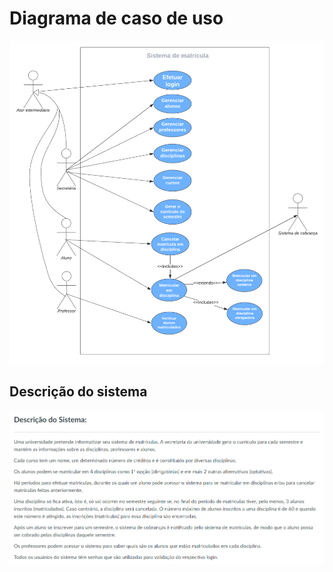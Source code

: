 # Diagrama de caso de uso

![](./imagens/diagram-user-case-imageV3.png)

## Descrição do sistema

![](./imagens/lab1-sistema.png)
